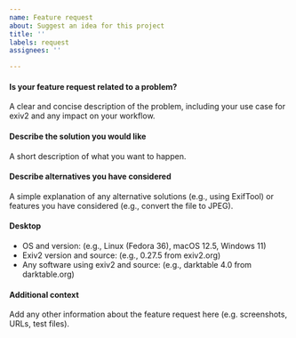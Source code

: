 ```yaml
---
name: Feature request
about: Suggest an idea for this project
title: ''
labels: request
assignees: ''

---
```


#### **Is your feature request related to a problem?**
A clear and concise description of the problem, including your use case for exiv2 and any impact on your workflow.

#### **Describe the solution you would like**
A short description of what you want to happen.

#### **Describe alternatives you have considered**
A simple explanation of any alternative solutions (e.g., using ExifTool) or features you have considered (e.g., convert the file to JPEG).

#### **Desktop**
- OS and version: (e.g., Linux (Fedora 36), macOS 12.5, Windows 11)
- Exiv2 version and source: (e.g., 0.27.5 from exiv2.org)
- Any software using exiv2 and source: (e.g., darktable 4.0 from darktable.org)

#### **Additional context**
Add any other information about the feature request here (e.g. screenshots, URLs, test files).
